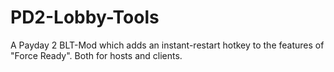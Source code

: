 # PD2-Lobby-Tools
A Payday 2 BLT-Mod which adds an instant-restart hotkey to the features of "Force Ready". Both for hosts and clients.
